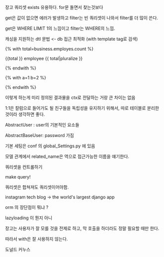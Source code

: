 장고 쿼리셋  exists 유용하다. for문 돌면서 찾는것보다 

get은 값이 없으면 에러가 발생하고 filter는 빈 쿼리셋이 나와서 filter를 더 많이 쓴다. 

get은 WHERE LIMIT 1의 느낌이고 filter는 WHERE의 느낌.



캐싱을 지원하는 dtl 문법 <- db 접근 최적화  (with template tag로 검색)

{% with total=business.employes.count %}

 {{total }} employee {{  total|pluralize }}

{% endwith %}



{% with a=1 b=2 %}

{% endwith %}



이렇게 하는게 미리 정의된 결과물을 ctx로 전달하는 거랑 큰 차이는 없음



1:1은 칼럼으로 들어가도 될 친구들을 독립성을 유지하기 위해서, 따로 테이블로 분리한 것이라 생각하면 좋다.



AbstractUser : user의 기본적인 요소들

AbstractBaseUser: password 가짐

기본 세팅은 conf 의 global_Settings.py 에 있음

모델 관계에서 related_name은 역으로 접근가능한 이름을 얘기한다.



쿼리셋을 컨트롤하기

make query!

쿼리셋은 합쳐져도 쿼리셋이어야함.



instagram tech blog -> the world's largest django app



orm 의 장단점이 뭐냐 ? 

lazyloading 이 뭔지 아니

장고는 사용자가 잘 모를 것을 전제로 하고, 막 호출을 하더라도 정말 필요할 때만 한다.

따라서 with은 잘 사용하지 않는다.

도널드 커누스